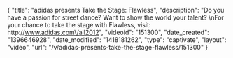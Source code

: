 {
    "title": "adidas presents Take the Stage: Flawless",
    "description": "Do you have a passion for street dance? Want to show the world your talent? \nFor your chance to take the stage with Flawless, visit: http:\/\/www.adidas.com\/all2012",
    "videoid": "151300",
    "date_created": "1396646928",
    "date_modified": "1418181262",
    "type": "captivate",
    "layout": "video",
    "url": "\/v\/adidas-presents-take-the-stage-flawless\/151300"
}